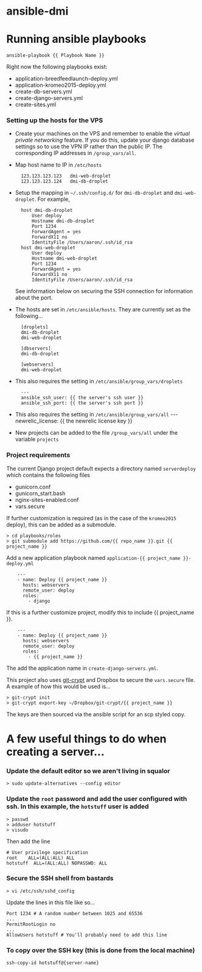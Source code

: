 ansible-dmi
===========

# Running ansible playbooks

`ansible-playbook {{ Playbook Name }}`

Right now the following playbooks exist:
* application-breedfeedlaunch-deploy.yml
* application-kromeo2015-deploy.yml
* create-db-servers.yml
* create-django-servers.yml
* create-sites.yml

### Setting up the hosts for the VPS

* Create your machines on the VPS and remember to enable the _virtual private networking_ feature. If you do this, update your django database settings so to use the VPN IP rather than the public IP. The corresponding IP addresses in `/group_vars/all`.

* Map host name to IP in `/etc/hosts`

        123.123.123.123   dmi-web-droplet
        123.123.123.124   dmi-db-droplet

* Setup the mapping in `~/.ssh/config.d/` for `dmi-db-droplet` and `dmi-web-droplet`. For example,

        host dmi-db-droplet
            User deploy
            Hostname dmi-db-droplet
            Port 1234
            ForwardAgent = yes
            ForwardX11 no
            IdentityFile /Users/aaron/.ssh/id_rsa
        host dmi-web-droplet
            User deploy
            Hostname dmi-web-droplet
            Port 1234
            ForwardAgent = yes
            ForwardX11 no
            IdentityFile /Users/aaron/.ssh/id_rsa
    See information below on securing the SSH connection for information about the port.

* The hosts are set in `/etc/ansible/hosts`. They are currently set as the following...

        [droplets]
        dmi-db-droplet
        dmi-web-droplet
    
        [dbservers]
        dmi-db-droplet
    
        [webservers]
        dmi-web-droplet

* This also requires the setting in `/etc/ansible/group_vars/droplets` 

        ---
        ansible_ssh_user: {{ the server's ssh user }}
        ansible_ssh_port: {{ the server's ssh port }}

* This also requires the setting in `/etc/ansible/group_vars/all`
        ---
        newrelic_license: {{ the newrelic license key }}
        
* New projects can be added to the file `/group_vars/all` under the variable `projects`

### Project requirements
The current Django project default expects a directory named `serverdeploy` which contains the following files
* gunicorn.conf
* gunicorn_start.bash
* nginx-sites-enabled.conf
* vars.secure

If further customization is required (as in the case of the `kromeo2015` deploy), this can be added as a submodule.
```
> cd playbooks/roles
> git submodule add https://github.com/{{ repo_name }}.git {{ project_name }}
```

Add a new application playbook named `application-{{ project_name }}-deploy.yml`
```
    ---
    - name: Deploy {{ project_name }}
      hosts: webservers
      remote_user: deploy
      roles:
        - django
```

If this is a further customize project, modify this to include {{ project_name }}.
```
    ---
    - name: Deploy {{ project_name }}
      hosts: webservers
      remote_user: deploy
      roles:
        - {{ project_name }}
```

The add the application name in `create-django-servers.yml`.

This project also uses [git-crypt](https://www.agwa.name/projects/git-crypt/) and Dropbox to secure the `vars.secure` file. A example of how this would be used is...
```
> git-crypt init
> git-crypt export-key ~/Dropbox/git-crypt/{{ project_name }}
```
The keys are then sourced via the ansible script for an scp styled copy.

# A few useful things to do when creating a server...

### Update the default editor so we aren't living in squalor
```
> sudo update-alternatives --config editor
```

### Update the `root` password and add the user configured with ssh. In this example, the `hotstuff` user is added
```
> passwd
> adduser hotstuff
> visudo
```
Then add the line
```
# User privilege specification
root    ALL=(ALL:ALL) ALL
hotstuff  ALL=(ALL:ALL) NOPASSWD: ALL
```

### Secure the SSH shell from bastards
```
> vi /etc/ssh/sshd_config
```
Update the lines in this file like so...
```
Port 1234 # A random number between 1025 and 65536
...
PermitRootLogin no
...
AllowUsers hotstuff # You'll probably need to add this line
```


### To copy over the SSH key (this is done from the local machine)
```
ssh-copy-id hotstuff@{server-name}
```
